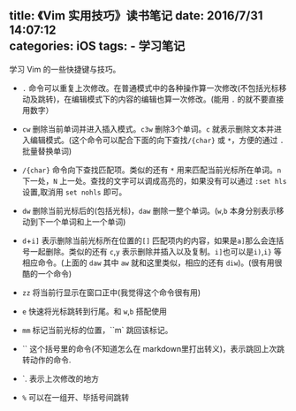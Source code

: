 title: 《Vim 实用技巧》读书笔记
date: 2016/7/31 14:07:12  
categories: iOS
tags: 
	- 学习笔记
---

学习 Vim 的一些快捷键与技巧。

<!--more-->

- `.` 命令可以重复上次修改。在普通模式中的各种操作算一次修改(不包括光标移动及跳转)，在编辑模式下的内容的编辑也算一次修改。(能用 `.` 的就不要直接用数字）


- `cw` 删除当前单词并进入插入模式。`c3w` 删除3个单词。`c` 就表示删除文本并进入编辑模式。(这个命令可以配合下面的向下查找`/{char}` 或 `*`，方便的通过 `. `批量替换单词)


- `/{char}` 命令向下查找匹配项。类似的还有 `*` 用来匹配当前光标所在单词。`n` 下一处，`N` 上一处。查找的文字可以调成高亮的，如果没有可以通过 `:set hls` 设置,取消用 `set nohls` 即可。


- `dw` 删除当前光标后的(包括光标)，`daw` 删除一整个单词。(`w`,`b` 本身分别表示移动到下一个单词和上一个单词)


- `d`+`i]` 表示删除当前光标所在位置的`[]` 匹配项内的内容，如果是`a]`那么会连括号一起删除。类似的还有 `c`,`y` 表示删除并插入以及复制。`i]`也可以是`i)`,`i}` 等相应命令。(上面的 `daw` 其中 `aw` 就和这里类似，相应的还有 `diw`)。(很有用很酷的一个命令)


- `zz` 将当前行显示在窗口正中(我觉得这个命令很有用)


- `e` 快速将光标跳转到行尾。和 `w`,`b` 搭配使用


- `mm` 标记当前光标的位置，``m` 跳回该标记。


- `` 这个括号里的命令(不知道怎么在 markdown里打出转义)，表示跳回上次跳转动作的命令.


- `. 表示上次修改的地方
- `%` 可以在一组开、毕括号间跳转